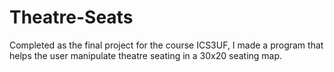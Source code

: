# Theatre-Seats
Completed as the final project for the course ICS3UF, I made a program that helps the user manipulate theatre seating in a 30x20 seating map.
